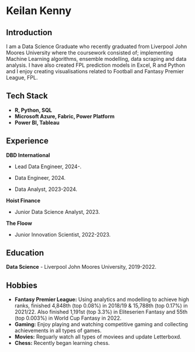 # Keilan Kenny

## Introduction
I am a Data Science Graduate who recently graduated from Liverpool John Moores University where the coursework consisted of; implementing Machine Learning algorithms, ensemble modelling, data scraping and data analysis. I have also created FPL prediction models in Excel, R and Python and I enjoy creating visualisations related to Football and Fantasy Premier League, FPL.

## Tech Stack
- **R, Python, SQL** 
- **Microsoft Azure, Fabric, Power Platform**
- **Power BI, Tableau**

## Experience

**DBD International**

- Lead Data Engineer, 2024-.

- Data Engineer, 2024.

- Data Analyst, 2023-2024.

**Hoist Finance**

- Junior Data Science Analyst, 2023.

**The Floow**

- Junior Innovation Scientist, 2022-2023.

## Education
**Data Science** - Liverpool John Moores University, 2019-2022.

## Hobbies
- **Fantasy Premier League:** Using analytics and modelling to achieve high ranks, finished 4,848th (top 0.08%) in 2018/19 & 15,788th (top 0.17%) in 2021/22. Also finished 1,191st (top 3.3%) in Eliteserien Fantasy and 55th (top 0.003%) in World Cup Fantasy in 2022.
- **Gaming:** Enjoy playing and watching competitive gaming and collecting achievements in all types of games.
- **Movies:** Reguarly watch all types of moviees and update Letterboxd.
- **Chess:** Recently began learning chess.
